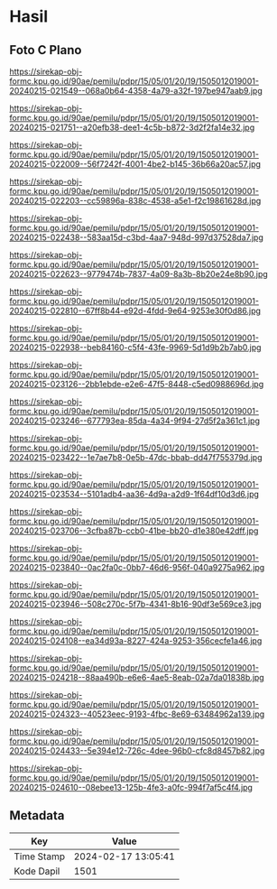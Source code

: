 # Hasil

## Foto C Plano

https://sirekap-obj-formc.kpu.go.id/90ae/pemilu/pdpr/15/05/01/20/19/1505012019001-20240215-021549--068a0b64-4358-4a79-a32f-197be947aab9.jpg

https://sirekap-obj-formc.kpu.go.id/90ae/pemilu/pdpr/15/05/01/20/19/1505012019001-20240215-021751--a20efb38-dee1-4c5b-b872-3d2f2fa14e32.jpg

https://sirekap-obj-formc.kpu.go.id/90ae/pemilu/pdpr/15/05/01/20/19/1505012019001-20240215-022009--56f7242f-4001-4be2-b145-36b66a20ac57.jpg

https://sirekap-obj-formc.kpu.go.id/90ae/pemilu/pdpr/15/05/01/20/19/1505012019001-20240215-022203--cc59896a-838c-4538-a5e1-f2c19861628d.jpg

https://sirekap-obj-formc.kpu.go.id/90ae/pemilu/pdpr/15/05/01/20/19/1505012019001-20240215-022438--583aa15d-c3bd-4aa7-948d-997d37528da7.jpg

https://sirekap-obj-formc.kpu.go.id/90ae/pemilu/pdpr/15/05/01/20/19/1505012019001-20240215-022623--9779474b-7837-4a09-8a3b-8b20e24e8b90.jpg

https://sirekap-obj-formc.kpu.go.id/90ae/pemilu/pdpr/15/05/01/20/19/1505012019001-20240215-022810--67ff8b44-e92d-4fdd-9e64-9253e30f0d86.jpg

https://sirekap-obj-formc.kpu.go.id/90ae/pemilu/pdpr/15/05/01/20/19/1505012019001-20240215-022938--beb84160-c5f4-43fe-9969-5d1d9b2b7ab0.jpg

https://sirekap-obj-formc.kpu.go.id/90ae/pemilu/pdpr/15/05/01/20/19/1505012019001-20240215-023126--2bb1ebde-e2e6-47f5-8448-c5ed0988696d.jpg

https://sirekap-obj-formc.kpu.go.id/90ae/pemilu/pdpr/15/05/01/20/19/1505012019001-20240215-023246--677793ea-85da-4a34-9f94-27d5f2a361c1.jpg

https://sirekap-obj-formc.kpu.go.id/90ae/pemilu/pdpr/15/05/01/20/19/1505012019001-20240215-023422--1e7ae7b8-0e5b-47dc-bbab-dd47f755379d.jpg

https://sirekap-obj-formc.kpu.go.id/90ae/pemilu/pdpr/15/05/01/20/19/1505012019001-20240215-023534--5101adb4-aa36-4d9a-a2d9-1f64df10d3d6.jpg

https://sirekap-obj-formc.kpu.go.id/90ae/pemilu/pdpr/15/05/01/20/19/1505012019001-20240215-023706--3cfba87b-ccb0-41be-bb20-d1e380e42dff.jpg

https://sirekap-obj-formc.kpu.go.id/90ae/pemilu/pdpr/15/05/01/20/19/1505012019001-20240215-023840--0ac2fa0c-0bb7-46d6-956f-040a9275a962.jpg

https://sirekap-obj-formc.kpu.go.id/90ae/pemilu/pdpr/15/05/01/20/19/1505012019001-20240215-023946--508c270c-5f7b-4341-8b16-90df3e569ce3.jpg

https://sirekap-obj-formc.kpu.go.id/90ae/pemilu/pdpr/15/05/01/20/19/1505012019001-20240215-024108--ea34d93a-8227-424a-9253-356cecfe1a46.jpg

https://sirekap-obj-formc.kpu.go.id/90ae/pemilu/pdpr/15/05/01/20/19/1505012019001-20240215-024218--88aa490b-e6e6-4ae5-8eab-02a7da01838b.jpg

https://sirekap-obj-formc.kpu.go.id/90ae/pemilu/pdpr/15/05/01/20/19/1505012019001-20240215-024323--40523eec-9193-4fbc-8e69-63484962a139.jpg

https://sirekap-obj-formc.kpu.go.id/90ae/pemilu/pdpr/15/05/01/20/19/1505012019001-20240215-024433--5e394e12-726c-4dee-96b0-cfc8d8457b82.jpg

https://sirekap-obj-formc.kpu.go.id/90ae/pemilu/pdpr/15/05/01/20/19/1505012019001-20240215-024610--08ebee13-125b-4fe3-a0fc-994f7af5c4f4.jpg


## Metadata

| Key        | Value               |
| ---------- | ------------------- |
| Time Stamp | 2024-02-17 13:05:41 |
| Kode Dapil | 1501                |



